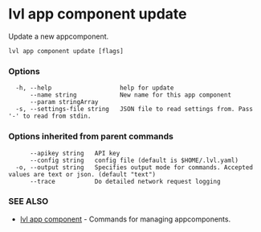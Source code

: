 # lvl app component update

Update a new appcomponent.

```
lvl app component update [flags]
```

### Options

```
  -h, --help                   help for update
      --name string            New name for this app component
      --param stringArray      
  -s, --settings-file string   JSON file to read settings from. Pass '-' to read from stdin.
```

### Options inherited from parent commands

```
      --apikey string   API key
      --config string   config file (default is $HOME/.lvl.yaml)
  -o, --output string   Specifies output mode for commands. Accepted values are text or json. (default "text")
      --trace           Do detailed network request logging
```

### SEE ALSO

* [lvl app component](lvl_app_component.md)	 - Commands for managing appcomponents.

